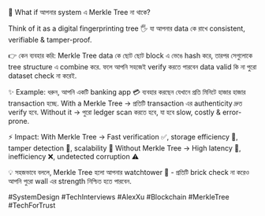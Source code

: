 🌳 What if আপনার system এ Merkle Tree না থাকে?

Think of it as a digital fingerprinting tree 🖐️ যা আপনার data কে রাখে consistent, verifiable & tamper-proof.

👉 কেন ব্যবহার করি:
 Merkle Tree data কে ছোট ছোট block এ ভেঙে hash করে, তারপর সেগুলোকে tree structure এ combine করে. ফলে আপনি সহজেই verify করতে পারবেন data valid কি না পুরো dataset check না করেই.

✨ Example:
 ধরুন, আপনি একটি banking app 💳 ব্যবহার করছেন যেখানে প্রতি মিনিটে হাজার হাজার transaction হচ্ছে.
 With a Merkle Tree → প্রতিটি transaction এর authenticity দ্রুত verify হবে.
 Without it → পুরো ledger scan করতে হবে, যা হবে slow, costly & error-prone.

⚡ Impact:
With Merkle Tree → Fast verification ✅, storage efficiency 💾, tamper detection 🔐, scalability 🚀
Without Merkle Tree → High latency 🐢, inefficiency ❌, undetected corruption ⚠️

💡 সহজভাবে বললে, Merkle Tree হলো আপনার watchtower 👀 - প্রতিটি brick check না করেও আপনি পুরো wall এর strength নিশ্চিত হতে পারবেন.

#SystemDesign #TechInterviews #AlexXu #Blockchain #MerkleTree #TechForTrust
